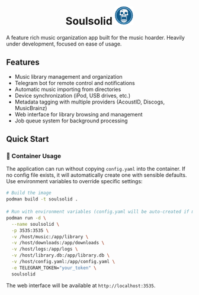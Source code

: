 <div align="center">

# Soulsolid <img src="public/img/galaxy.png" width="50" alt="Galaxy">

</div>

A feature rich music organization app built for the music hoarder. Heavily under development, focused on ease of usage.

## Features

- Music library management and organization
- Telegram bot for remote control and notifications
- Automatic music importing from directories
- Device synchronization (iPod, USB drives, etc.)
- Metadata tagging with multiple providers (AcoustID, Discogs, MusicBrainz)
- Web interface for library browsing and management
- Job queue system for background processing

## Quick Start

### 🦭 Container Usage

The application can run without copying `config.yaml` into the container. If no config file exists, it will automatically create one with sensible defaults. Use environment variables to override specific settings:

```bash
# Build the image
podman build -t soulsolid .

# Run with environment variables (config.yaml will be auto-created if missing)
podman run -d \
  --name soulsolid \
  -p 3535:3535 \
  -v /host/music:/app/library \
  -v /host/downloads:/app/downloads \
  -v /host/logs:/app/logs \
  -v /host/library.db:/app/library.db \
  -v /host/config.yaml:/app/config.yaml \
  -e TELEGRAM_TOKEN="your_token" \
  soulsolid
```

The web interface will be available at `http://localhost:3535`.
